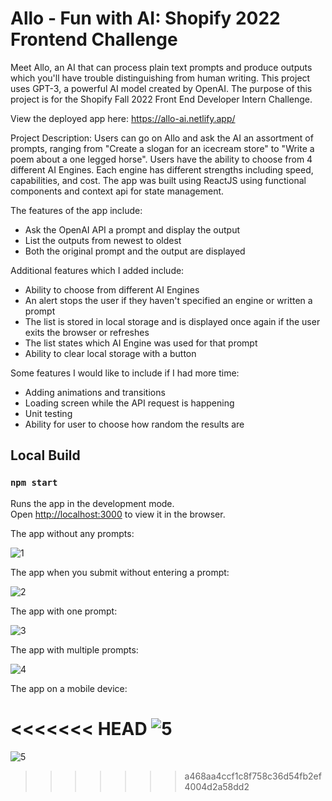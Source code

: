 # Allo - Fun with AI: Shopify 2022 Frontend Challenge

Meet Allo, an AI that can process plain text prompts and produce outputs which you'll have trouble distinguishing from human writing. This project uses GPT-3, a powerful AI model created by OpenAI. The purpose of this project is for the Shopify Fall 2022 Front End Developer Intern Challenge.

View the deployed app here: https://allo-ai.netlify.app/

Project Description: Users can go on Allo and ask the AI an assortment of prompts, ranging from "Create a slogan for an icecream store" to "Write a poem about a one legged horse". Users have the ability to choose from 4 different AI Engines. Each engine has different strengths including speed, capabilities, and cost. The app was built using ReactJS using functional components and context api for state management.

The features of the app include:
- Ask the OpenAI API a prompt and display the output
- List the outputs from newest to oldest
- Both the original prompt and the output are displayed

Additional features which I added include:
- Ability to choose from different AI Engines
- An alert stops the user if they haven't specified an engine or written a prompt
- The list is stored in local storage and is displayed once again if the user exits the browser or refreshes 
- The list states which AI Engine was used for that prompt
- Ability to clear local storage with a button

Some features I would like to include if I had more time:
- Adding animations and transitions
- Loading screen while the API request is happening
- Unit testing
- Ability for user to choose how random the results are

## Local Build
### `npm start`

Runs the app in the development mode.\
Open [http://localhost:3000](http://localhost:3000) to view it in the browser.

The app without any prompts:

![1](public/screenshot1.png)

The app when you submit without entering a prompt:

![2](public/screenshot2.png)

The app with one prompt:

![3](public/screenshot5.png)

The app with multiple prompts:

![4](public/screenshot3.png)

The app on a mobile device:

<<<<<<< HEAD
![5](public/screenshot4.png)
=======
![5](public/screenshot4.png)
>>>>>>> a468aa4ccf1c8f758c36d54fb2ef4004d2a58dd2
